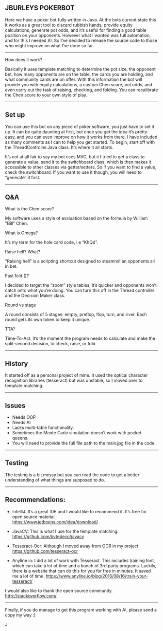 JBURLEYS POKERBOT
-----------------
Here we have a poker bot fully written in Java. At the bots current state this it works as a great tool to discard rubbish hands, provide equity calculations, generate pot odds, and it’s useful for finding a good table position on your opponents. However what I wanted was full automation, and for this I needed AI. So I’ve decided to release the source code to those who might improve on what I’ve done so far.

------------------
How does it work?

Basically it uses template matching to determine the pot size, the opponent bet, how many opponents are on the table, the cards you are holding, and what community cards are on offer.
With this information the bot will provide you with equity calculations, a custom Chen score, pot odds, and even carry out the task of raising, checking, and folding. 
You can recalibrate the Chen score to your own style of play.

------------------
Set up
------------------
You can use this bot on any piece of poker software, you just have to set it up. It can be quite daunting at first, but once you get the idea it’s pretty easy, and you can even improve on how it works from there. I have included as many comments as I can to help you get started. To begin, start off with the ThreadController.Java class. It’s where it all starts.

It’s not at all fair to say my bot uses MVC, but it I tried to get a class to generate a value, send it to the switchboard class, which is then makes it accessible to other classes via getter/setters. So if you want to find a value, check the switchboard. If you want to use it though, you will need to “generate” it first.

------------------
Q&A
------------------
 What is the Chen score?

My software uses a style of evaluation based on the formula by William "Bill" Chen.

 What is Omega?

It’s my term for the hole card code, i.e “KhQd”. 

 Raise hell? What?

“Raising hell” is a scripting shortcut designed to steamroll an opponents all in bet.
 
 Fast fold ()?

I decided to target the “zoom” style tables, it’s quicker and opponents won’t catch onto what you’re doing. You can turn this off in the Thread controller and the Decision Maker class.

 Round vs stage

A round consists of 5 stages: empty, preflop, flop, turn, and river. Each round gets its own token to keep it unique.

 TTA?

Time-To-Act. It’s the moment the program needs to calculate and make the split-second decision, to check, raise, or fold. 

------------------
History
------------------
It started off as a personal project of mine. It used the optical character recognition libraries (tesseract) but was unstable, so I moved over to template matching.

------------------
Issues
------------------
- Needs OOP
- Needs AI
- Lacks multi-table functionality.
- Sometimes the Monte Carlo simulation doesn’t work with pocket queens.
- You will need to provide the full file path to the main.jpg file in the code.

------------------
Testing
------------------
The testing is a bit messy but you can read the code to get a better understanding of what things are supposed to do.

------------------
Recommendations:
------------------

- IntelliJ: 
It’s a great IDE and I would like to recommend it. It’s free for open source material.  
https://www.jetbrains.com/idea/download/

- JavaCV:
This is what I use for the template matching.
 https://github.com/bytedeco/javacv

- Tesseract-Ocr: 
Although I moved away from OCR in my project
 https://github.com/tesseract-ocr

- Anyline.io: 
I did a lot of work with Tesseract. This includes training font, which can take a lot of time and a bunch of 3rd party programs. Luckily, there is a website that can do this for you for free in minutes. It saved me a lot of time.
 https://www.anyline.io/blog/2016/08/16/train-your-tesseract/
 
 
I would also like to thank the open source community. http://stackoverflow.com/

------------------

Finally, if you do manage to get this program working with AI, please send a copy my way :)

J
